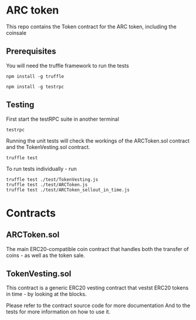 # ARC token

This repo contains the Token contract for the ARC token, including the coinsale

## Prerequisites

You will need the truffle framework to run the tests

```
npm install -g truffle
```

```
npm install -g testrpc
```

## Testing

First start the testRPC suite in another terminal


```
testrpc
```

Running the unit tests will check the workings of the ARCToken.sol contract and the TokenVesting.sol contract.

```
truffle test
```

To run tests individually - run

```
truffle test ./test/TokenVesting.js
truffle test ./test/ARCToken.js
truffle test ./test/ARCToken_sellout_in_time.js
```

# Contracts

## ARCToken.sol

The main ERC20-compatible coin contract that handles both the transfer of coins - as well as the token sale.

## TokenVesting.sol

This contract is a generic ERC20 vesting contract that vestst ERC20 tokens in time - by looking at the blocks.

Please refer to the contract source code for more documentation 
And to the tests for more information on how to use it.


